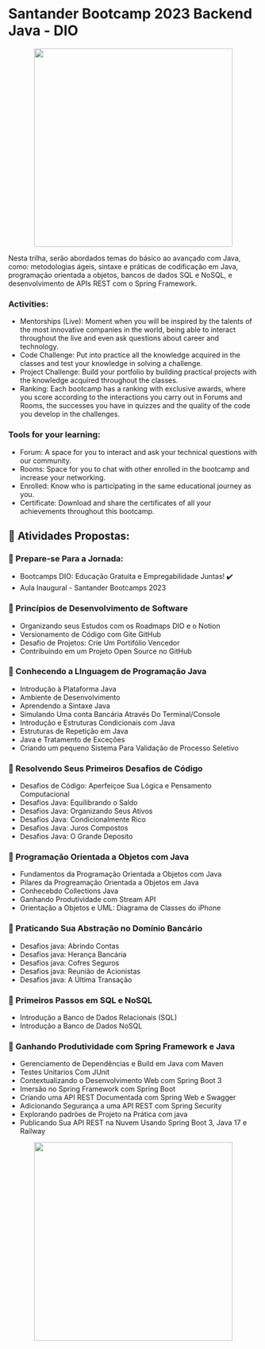 # Santander Bootcamp 2023 Backend Java - DIO

<div align="center">

  <img src="https://hermes.dio.me/tracks/9631898e-a83c-4c04-aefd-a782ead2db8f.png" width="400px" height="400px"/>
  
</div>

Nesta trilha, serão abordados temas do básico ao avançado com Java, como: metodologias ágeis, sintaxe e práticas de codificação em Java, programação orientada a objetos, bancos de dados SQL e NoSQL, e desenvolvimento de APIs REST com o Spring Framework.

### Activities:
* Mentorships (Live): Moment when you will be inspired by the talents of the most innovative companies in the world, being able to interact throughout the live and even ask questions about career and technology.
* Code Challenge: Put into practice all the knowledge acquired in the classes and test your knowledge in solving a challenge.
* Project Challenge: Build your portfolio by building practical projects with the knowledge acquired throughout the classes.
* Ranking: Each bootcamp has a ranking with exclusive awards, where you score according to the interactions you carry out in Forums and Rooms, the successes you have in quizzes and the quality of the code you develop in the challenges.

### Tools for your learning:

* Forum: A space for you to interact and ask your technical questions with our community.
* Rooms: Space for you to chat with other enrolled in the bootcamp and increase your networking.
* Enrolled: Know who is participating in the same educational journey as you.
* Certificate: Download and share the certificates of all your achievements throughout this bootcamp.

## :round_pushpin: Atividades Propostas:

### :green_book: Prepare-se Para a Jornada:

* Bootcamps DIO: Educação Gratuita e Empregabilidade Juntas! :heavy_check_mark:
* Aula Inaugural - Santander Bootcamps 2023

### :green_book: Princípios de Desenvolvimento de Software

* Organizando seus Estudos com os Roadmaps DIO e o Notion
* Versionamento de Código com Gite GitHub
* Desafio de Projetos: Crie Um Portifólio Vencedor
* Contribuindo em um Projeto Open Source no GitHub

### :green_book: Conhecendo a LInguagem de Programação Java

* Introdução à Plataforma Java
* Ambiente de Desenvolvimento
* Aprendendo a Sintaxe Java
* Simulando Uma conta Bancária Através Do Terminal/Console
* Introdução e Estruturas Condicionais com Java
* Estruturas de Repetição em Java
* Java e Tratamento de Exceções
* Criando um pequeno Sistema Para Validação de Processo Seletivo

### :green_book: Resolvendo Seus Primeiros Desafios de Código

* Desafios de Código: Aperfeiçoe Sua Lógica e Pensamento Computacional
* Desafios Java: Equilibrando o Saldo
* Desafios Java: Organizando Seus Ativos
* Desafios Java: Condicionalmente Rico
* Desafios Java: Juros Compostos
* Desafios Java: O Grande Deposito

### :green_book: Programação Orientada a Objetos com Java

* Fundamentos da Programação Orientada a Objetos com Java
* Pilares da Progreamação Orientada a Objetos em Java
* Conhecebdo Collections Java
* Ganhando Produtividade com Stream API
* Orientação a Objetos e UML: Diagrama de Classes do iPhone

### :green_book: Praticando Sua Abstração no Domínio Bancário

* Desafios java: Abrindo Contas
* Desafios java: Herança Bancária
* Desafios java: Cofres Seguros
* Desafios java: Reunião de Acionistas
* Desafios java: A Última Transação

### :green_book: Primeiros Passos em SQL e NoSQL

* Introdução a Banco de Dados Relacionais (SQL)
* Introdução a Banco de Dados NoSQL

### :green_book: Ganhando Produtividade com Spring Framework e Java

* Gerenciamento de Dependências e Build em Java com Maven
* Testes Unitarios Com JUnit
* Contextualizando o Desenvolvimento Web com Spring Boot 3
* Imersão no Spring Framework com Spring Boot
* Criando uma API REST Documentada com Spring Web e Swagger
* Adicionando Segurança a uma API REST com Spring Security
* Explorando padrões de Projeto na Prática com java
* Publicando Sua API REST na Nuvem Usando Spring Boot 3, Java 17 e Railway


<div align="center">

  <img src="https://hermes.digitalinnovation.one/assets/diome/logo-full.svg" width="400px" height="400px"/>
  
</div>
  

